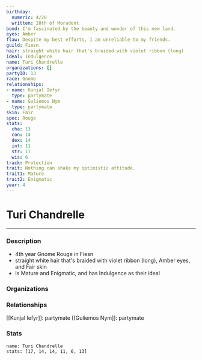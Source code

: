 ```yaml
---
birthday:
  numeric: 4/20
  written: 20th of Moradent
bond: I'm fascinated by the beauty and wonder of this new land.
eyes: Amber
flaw: Despite my best efforts, I am unreliable to my friends.
guild: Fiesn
hair: straight white hair that's braided with violet ribbon (long)
ideal: Indulgence
name: Turi Chandrelle
organizations: []
partyID: 13
race: Gnome
relationships:
- name: Kunjal Iefyr
  type: partymate
- name: Guliemos Nym
  type: partymate
skin: Fair
spec: Rouge
stats:
  cha: 13
  con: 14
  dex: 14
  int: 11
  str: 17
  wis: 6
track: Protection
trait: Nothing can shake my optimistic attitude.
trait1: Mature
trait2: Enigmatic
year: 4
---
```

# Turi Chandrelle
---
### Description
- 4th year Gnome Rouge in Fiesn
- straight white hair that's braided with violet ribbon (long), Amber eyes, and Fair skin
- Is Mature and Enigmatic, and has Indulgence as their ideal

### Organizations
### Relationships
[[Kunjal Iefyr]]: partymate
[[Guliemos Nym]]: partymate
### Stats
```statblock
name: Turi Chandrelle
stats: [17, 14, 14, 11, 6, 13]
```